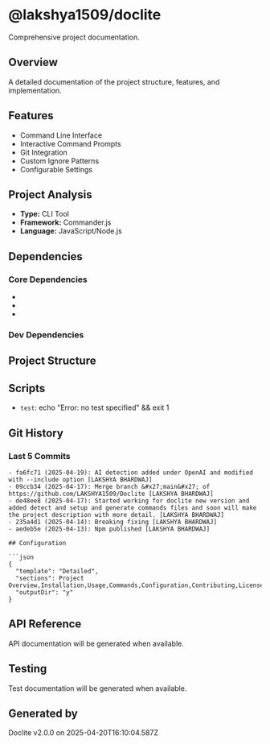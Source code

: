 # @lakshya1509/doclite

Comprehensive project documentation.

## Overview

A detailed documentation of the project structure, features, and implementation.

## Features

- Command Line Interface
- Interactive Command Prompts
- Git Integration
- Custom Ignore Patterns
- Configurable Settings

## Project Analysis

- **Type:** CLI Tool
- **Framework:** Commander.js
- **Language:** JavaScript/Node.js

## Dependencies

### Core Dependencies

- 
- 
- 

### Dev Dependencies


## Project Structure


## Scripts

- `test`: echo &quot;Error: no test specified&quot; &amp;&amp; exit 1

## Git History

### Last 5 Commits
```git
- fa6fc71 (2025-04-19): AI detection added under OpenAI and modified with --include option [LAKSHYA BHARDWAJ]
- 09ccb34 (2025-04-17): Merge branch &#x27;main&#x27; of https://github.com/LAKSHYA1509/Doclite [LAKSHYA BHARDWAJ]
- de48ee8 (2025-04-17): Started working for doclite new version and added detect and setup and generate commands files and soon will make the project description with more detail. [LAKSHYA BHARDWAJ]
- 235a4d1 (2025-04-14): Breaking fixing [LAKSHYA BHARDWAJ]
- aedeb5e (2025-04-13): Npm published [LAKSHYA BHARDWAJ]

## Configuration

```json
{
  "template": "Detailed",
  "sections": Project Overview,Installation,Usage,Commands,Configuration,Contributing,License,
  "outputDir": "y"
}
```

## API Reference

API documentation will be generated when available.

## Testing

Test documentation will be generated when available.

## Generated by

Doclite v2.0.0 on 2025-04-20T16:10:04.587Z

```
